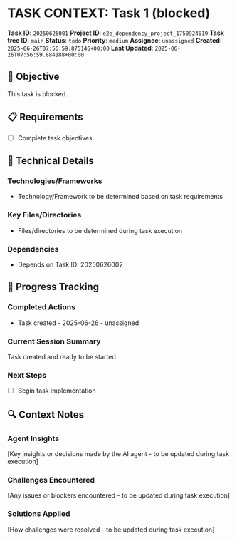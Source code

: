 # TASK CONTEXT: Task 1 (blocked)

**Task ID**: `20250626001`
**Project ID**: `e2e_dependency_project_1750924619`
**Task tree ID**: `main`
**Status**: `todo`
**Priority**: `medium`
**Assignee**: `unassigned`
**Created**: `2025-06-26T07:56:59.875146+00:00`
**Last Updated**: `2025-06-26T07:56:59.884188+00:00`

## 🎯 Objective
This task is blocked.

## 📋 Requirements
- [ ] Complete task objectives

## 🔧 Technical Details
### Technologies/Frameworks
- Technology/Framework to be determined based on task requirements

### Key Files/Directories
- Files/directories to be determined during task execution

### Dependencies
- Depends on Task ID: 20250626002

## 🚀 Progress Tracking
### Completed Actions
- Task created - 2025-06-26 - unassigned

### Current Session Summary
Task created and ready to be started.

### Next Steps
- [ ] Begin task implementation

## 🔍 Context Notes
### Agent Insights
[Key insights or decisions made by the AI agent - to be updated during task execution]

### Challenges Encountered
[Any issues or blockers encountered - to be updated during task execution]

### Solutions Applied
[How challenges were resolved - to be updated during task execution]
